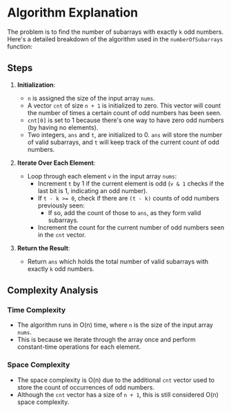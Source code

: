 # Algorithm Explanation

The problem is to find the number of subarrays with exactly `k` odd numbers. Here's a detailed breakdown of the algorithm used in the `numberOfSubarrays` function:

## Steps

1. **Initialization**:
   - `n` is assigned the size of the input array `nums`.
   - A vector `cnt` of size `n + 1` is initialized to zero. This vector will count the number of times a certain count of odd numbers has been seen.
   - `cnt[0]` is set to 1 because there's one way to have zero odd numbers (by having no elements).
   - Two integers, `ans` and `t`, are initialized to 0. `ans` will store the number of valid subarrays, and `t` will keep track of the current count of odd numbers.

2. **Iterate Over Each Element**:
   - Loop through each element `v` in the input array `nums`:
     - Increment `t` by 1 if the current element is odd (`v & 1` checks if the last bit is 1, indicating an odd number).
     - If `t - k >= 0`, check if there are `(t - k)` counts of odd numbers previously seen:
       - If so, add the count of those to `ans`, as they form valid subarrays.
     - Increment the count for the current number of odd numbers seen in the `cnt` vector.

3. **Return the Result**:
   - Return `ans` which holds the total number of valid subarrays with exactly `k` odd numbers.

## Complexity Analysis

### Time Complexity

- The algorithm runs in O(n) time, where `n` is the size of the input array `nums`.
- This is because we iterate through the array once and perform constant-time operations for each element.

### Space Complexity

- The space complexity is O(n) due to the additional `cnt` vector used to store the count of occurrences of odd numbers.
- Although the `cnt` vector has a size of `n + 1`, this is still considered O(n) space complexity.
